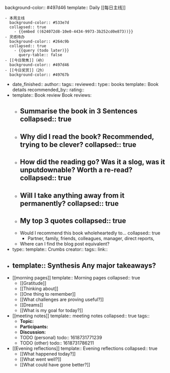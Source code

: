 background-color:: #497d46
template:: Daily
[[每日主线]]

	- 本周主线
	  background-color:: #533e7d
	  collapsed:: true
		- {{embed ((624072d8-10e0-4434-9973-3b252cd0e873))}}
	- 灵感待办
	  background-color:: #264c9b
	  collapsed:: true
		- {{query (todo later)}}
		  query-table:: false
	- [[今日聚焦]]（4h）
	  background-color:: #497d46
	- [[今日奖赏]]（2h）
	  background-color:: #49767b
- date_finished:: 
  author:: 
  tags:: 
  reviewed:: 
  type:: books
  template:: Book details
  recommended_by:: 
  rating::
- template:: Book review
  Book reviews:
	- Summarise the book in 3 Sentences
	  collapsed:: true
		-
	- Why did I read the book? Recommended, trying to be clever?
	  collapsed:: true
		-
	- How did the reading go? Was it a slog, was it unputdownable? Worth a re-read?
	  collapsed:: true
		-
	- Will I take anything away from it permanently?
	  collapsed:: true
		-
	- My top 3 quotes
	  collapsed:: true
		-
	- Would I recommend this book wholeheartedly to...
	  collapsed:: true
		- Partner, family, friends, colleagues, manager, direct reports,
	- Where can I find the blog post equivalent?
- type:: 
  template:: Crumbs
  creator:: 
  tags:: 
  link::
- template:: Synthesis
  Any major takeaways?
	-
- [[morning pages]]
  template:: Morning pages
  collapsed:: true
	- [[Gratitude]]
	- [[Thinking about]]
	- [[One thing to remember]]
	- [[What challenges are proving useful?]]
	- [[Dreams]]
	- [[What is my goal for today?]]
- [[meeting notes]]
  template:: meeting notes
  collapsed:: true
  tags::
	- **Topic:**
	- **Participants:**
	- **Discussion:**
	- TODO (personal)
	  todo:: 1618731771239
	- TODO (other)
	  todo:: 1618731786211
- [[Evening reflections]]
  template:: Evening reflections
  collapsed:: true
	- [[What happened today?]]
	- [[What went well?]]
	- [[What could have gone better?]]